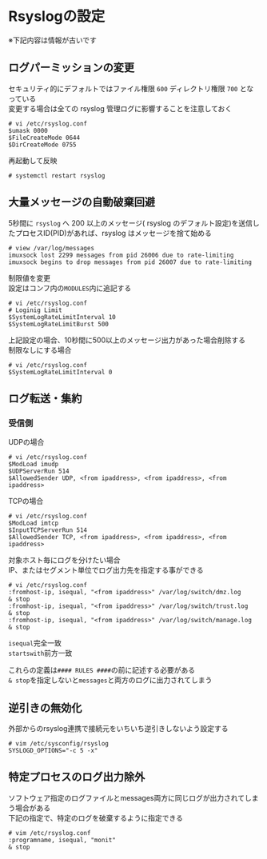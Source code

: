 # Rsyslogの設定
※下記内容は情報が古いです  

## ログパーミッションの変更
セキュリティ的にデフォルトではファイル権限 `600` ディレクトリ権限 `700` となっている  
変更する場合は全ての rsyslog 管理ログに影響することを注意しておく  

```
# vi /etc/rsyslog.conf
$umask 0000
$FileCreateMode 0644
$DirCreateMode 0755
```

再起動して反映  

```
# systemctl restart rsyslog
```

## 大量メッセージの自動破棄回避
5秒間に `rsyslog` へ 200 以上のメッセージ( rsyslog のデフォルト設定)を送信したプロセスID(PID)があれば、rsyslog はメッセージを捨て始める  

```
# view /var/log/messages
imuxsock lost 2299 messages from pid 26006 due to rate-limiting
imuxsock begins to drop messages from pid 26007 due to rate-limiting
```

制限値を変更  
設定はコンフ内の`MODULES`内に追記する  

```
# vi /etc/rsyslog.conf
# Loginig Limit
$SystemLogRateLimitInterval 10
$SystemLogRateLimitBurst 500
```

上記設定の場合、10秒間に500以上のメッセージ出力があった場合削除する  
制限なしにする場合  

```
# vi /etc/rsyslog.conf
$SystemLogRateLimitInterval 0
```

## ログ転送・集約  

### 受信側  

UDPの場合  

```
# vi /etc/rsyslog.conf
$ModLoad imudp
$UDPServerRun 514
$AllowedSender UDP, <from ipaddress>, <from ipaddress>, <from ipaddress>
```

TCPの場合  

```
# vi /etc/rsyslog.conf
$ModLoad imtcp
$InputTCPServerRun 514
$AllowedSender TCP, <from ipaddress>, <from ipaddress>, <from ipaddress>
```

対象ホスト毎にログを分けたい場合  
IP、またはセグメント単位でログ出力先を指定する事ができる  

```
# vi /etc/rsyslog.conf
:fromhost-ip, isequal, "<from ipaddress>" /var/log/switch/dmz.log
& stop
:fromhost-ip, isequal, "<from ipaddress>" /var/log/switch/trust.log
& stop
:fromhost-ip, isequal, "<from ipaddress>" /var/log/switch/manage.log
& stop
```

`isequal`完全一致  
`startswith`前方一致  

これらの定義は`#### RULES ####`の前に記述する必要がある  
`& stop`を指定しないと`messages`と両方のログに出力されてしまう  

## 逆引きの無効化
外部からのrsyslog連携で接続元をいちいち逆引きしないよう設定する  

```
# vim /etc/sysconfig/rsyslog
SYSLOGD_OPTIONS="-c 5 -x"
```

## 特定プロセスのログ出力除外  
ソフトウェア指定のログファイルとmessages両方に同じログが出力されてしまう場合がある  
下記の指定で、特定のログを破棄するように指定できる  

```
# vim /etc/rsyslog.conf
:programname, isequal, "monit"
& stop
```
